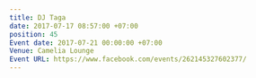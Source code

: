```yaml
---
title: DJ Taga
date: 2017-07-17 08:57:00 +07:00
position: 45
Event date: 2017-07-21 00:00:00 +07:00
Venue: Camelia Lounge
Event URL: https://www.facebook.com/events/262145327602377/
---
```


